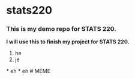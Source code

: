 # stats220
### This is my demo repo for STATS 220. 

**I will use this to finish my project for STATS 220.**
<!---numbered list --->

1. he
2. je

<!---unordered list ---!>

* eh
* eh

# MEME
